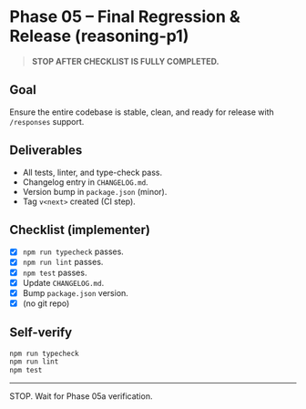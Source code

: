 # Phase 05 – Final Regression & Release (reasoning-p1)

> **STOP AFTER CHECKLIST IS FULLY COMPLETED.**

## Goal
Ensure the entire codebase is stable, clean, and ready for release with `/responses` support.

## Deliverables
- All tests, linter, and type-check pass.
- Changelog entry in `CHANGELOG.md`.
- Version bump in `package.json` (minor).
- Tag `v<next>` created (CI step).

## Checklist (implementer)
- [x] `npm run typecheck` passes.
- [x] `npm run lint` passes.
- [x] `npm test` passes.
- [x] Update `CHANGELOG.md`.
- [x] Bump `package.json` version.
- [x] (no git repo)

## Self-verify
```bash
npm run typecheck
npm run lint
npm test
```

---
STOP. Wait for Phase 05a verification.
